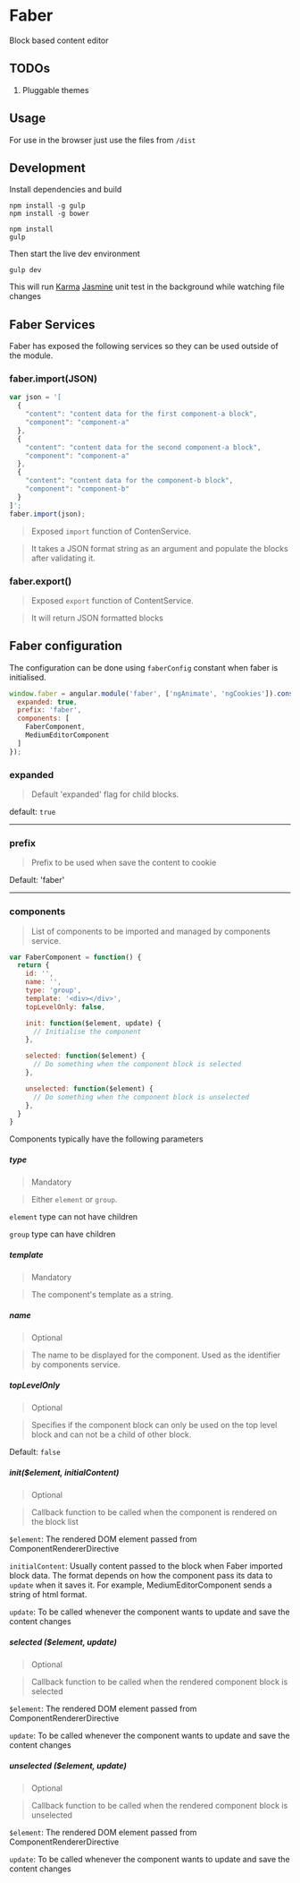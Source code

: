 Faber
=====

Block based content editor

## TODOs

1.	Pluggable themes

## Usage

For use in the browser just use the files from `/dist`

## Development

Install dependencies and build

```
npm install -g gulp
npm install -g bower

npm install
gulp
```

Then start the live dev environment

```
gulp dev
```

This will run [Karma](http://karma-runner.github.io/) [Jasmine](http://jasmine.github.io/) unit test in the background while watching file changes

## Faber Services

Faber has exposed the following services so they can be used outside of the module.


### faber.import(JSON)

```javascript
var json = '[
  {
    "content": "content data for the first component-a block",
    "component": "component-a"
  },
  {
    "content": "content data for the second component-a block",
    "component": "component-a"
  },
  {
    "content": "content data for the component-b block",
    "component": "component-b"
  }
]';
faber.import(json);
```

> Exposed `import` function of ContenService.

> It takes a JSON format string as an argument and populate the blocks after validating it.


### faber.export()

> Exposed `export` function of ContentService.

> It will return JSON formatted blocks


## Faber configuration

The configuration can be done using `faberConfig` constant when faber is initialised.

```javascript
window.faber = angular.module('faber', ['ngAnimate', 'ngCookies']).constant('faberConfig', {
  expanded: true,
  prefix: 'faber',
  components: [
    FaberComponent,
    MediumEditorComponent
  ]
});

```
### expanded

> Default 'expanded' flag for child blocks.

default: `true`

---

### prefix

> Prefix to be used when save the content to cookie

Default: 'faber'

---

### components

> List of components to be imported and managed by components service.

``` javascript
var FaberComponent = function() {
  return {
    id: '',
    name: '',
    type: 'group',
    template: '<div></div>',
    topLevelOnly: false,

    init: function($element, update) {
      // Initialise the component
    },

    selected: function($element) {
      // Do something when the component block is selected
    },

    unselected: function($element) {
      // Do something when the component block is unselected
    },
  }
}
```

Components typically have the following parameters

##### type

> Mandatory

> Either `element` or `group`.

`element` type can not have children

`group` type can have children

##### template

> Mandatory

> The component's template as a string.

##### name

> Optional

> The name to be displayed for the component. Used as the identifier by components service.

##### topLevelOnly

> Optional

> Specifies if the component block can only be used on the top level block and can not be a child of other block.

Default: `false`

##### init($element, initialContent)

> Optional

> Callback function to be called when the component is rendered on the block list

`$element`: The rendered DOM element passed from ComponentRendererDirective

`initialContent`: Usually content passed to the block when Faber imported block data.
The format depends on how the component pass its data to `update` when it saves it.
For example, MediumEditorComponent sends a string of html format.

`update`: To be called whenever the component wants to update and save the content changes

##### selected ($element, update)

> Optional

> Callback function to be called when the rendered component block is selected

`$element`: The rendered DOM element passed from ComponentRendererDirective

`update`: To be called whenever the component wants to update and save the content changes

##### unselected ($element, update)

> Optional

> Callback function to be called when the rendered component block is unselected

`$element`: The rendered DOM element passed from ComponentRendererDirective

`update`: To be called whenever the component wants to update and save the content changes
